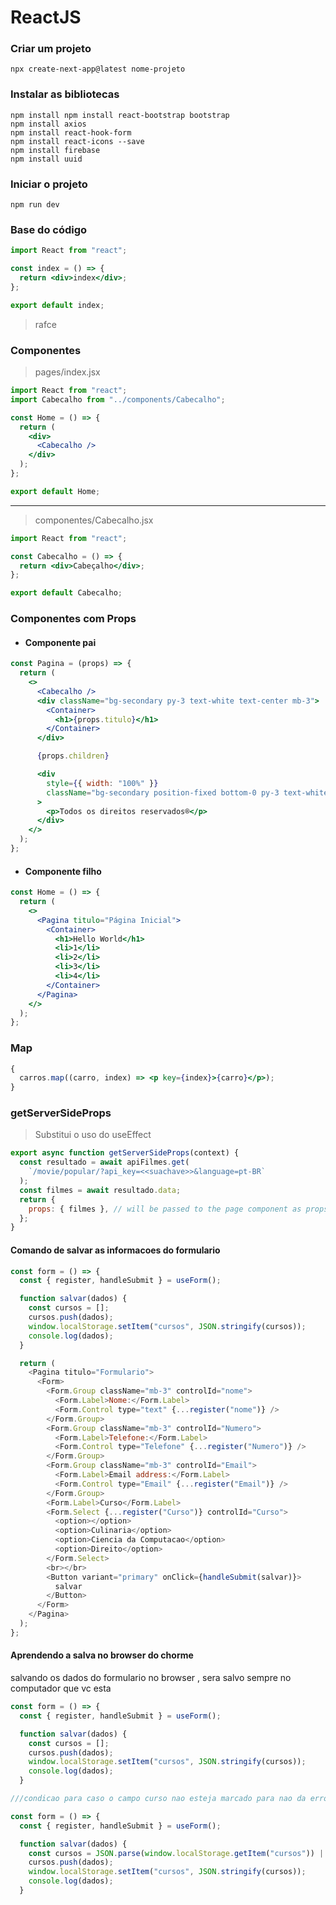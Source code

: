 # ReactJS

### Criar um projeto

    npx create-next-app@latest nome-projeto

### Instalar as bibliotecas

    npm install npm install react-bootstrap bootstrap
    npm install axios
    npm install react-hook-form
    npm install react-icons --save
    npm install firebase
    npm install uuid

### Iniciar o projeto

    npm run dev

### Base do código

```jsx
import React from "react";

const index = () => {
  return <div>index</div>;
};

export default index;
```

> rafce

### Componentes

> pages/index.jsx

```jsx
import React from "react";
import Cabecalho from "../components/Cabecalho";

const Home = () => {
  return (
    <div>
      <Cabecalho />
    </div>
  );
};

export default Home;
```

---

> componentes/Cabecalho.jsx

```jsx
import React from "react";

const Cabecalho = () => {
  return <div>Cabeçalho</div>;
};

export default Cabecalho;
```

### Componentes com Props

- #### Componente pai

```jsx
const Pagina = (props) => {
  return (
    <>
      <Cabecalho />
      <div className="bg-secondary py-3 text-white text-center mb-3">
        <Container>
          <h1>{props.titulo}</h1>
        </Container>
      </div>

      {props.children}

      <div
        style={{ width: "100%" }}
        className="bg-secondary position-fixed bottom-0 py-3 text-white text-center"
      >
        <p>Todos os direitos reservados®</p>
      </div>
    </>
  );
};
```

- #### Componente filho

```jsx
const Home = () => {
  return (
    <>
      <Pagina titulo="Página Inicial">
        <Container>
          <h1>Hello World</h1>
          <li>1</li>
          <li>2</li>
          <li>3</li>
          <li>4</li>
        </Container>
      </Pagina>
    </>
  );
};
```

### Map

```jsx
{
  carros.map((carro, index) => <p key={index}>{carro}</p>);
}
```

### getServerSideProps

> Substitui o uso do useEffect

```js
export async function getServerSideProps(context) {
  const resultado = await apiFilmes.get(
    `/movie/popular/?api_key=<<suachave>>&language=pt-BR`
  );
  const filmes = await resultado.data;
  return {
    props: { filmes }, // will be passed to the page component as props
  };
}
```

#### Comando de salvar as informacoes do formulario

```js
const form = () => {
  const { register, handleSubmit } = useForm();

  function salvar(dados) {
    const cursos = [];
    cursos.push(dados);
    window.localStorage.setItem("cursos", JSON.stringify(cursos));
    console.log(dados);
  }

  return (
    <Pagina titulo="Formulario">
      <Form>
        <Form.Group className="mb-3" controlId="nome">
          <Form.Label>Nome:</Form.Label>
          <Form.Control type="text" {...register("nome")} />
        </Form.Group>
        <Form.Group className="mb-3" controlId="Numero">
          <Form.Label>Telefone:</Form.Label>
          <Form.Control type="Telefone" {...register("Numero")} />
        </Form.Group>
        <Form.Group className="mb-3" controlId="Email">
          <Form.Label>Email address:</Form.Label>
          <Form.Control type="Email" {...register("Email")} />
        </Form.Group>
        <Form.Label>Curso</Form.Label>
        <Form.Select {...register("Curso")} controlId="Curso">
          <option></option>
          <option>Culinaria</option>
          <option>Ciencia da Computacao</option>
          <option>Direito</option>
        </Form.Select>
        <br></br>
        <Button variant="primary" onClick={handleSubmit(salvar)}>
          salvar
        </Button>
      </Form>
    </Pagina>
  );
};
```

#### Aprendendo a salva no browser do chorme

<p>salvando os dados do formulario no browser , sera salvo sempre no computador que vc esta</p>

```js
const form = () => {
  const { register, handleSubmit } = useForm();

  function salvar(dados) {
    const cursos = [];
    cursos.push(dados);
    window.localStorage.setItem("cursos", JSON.stringify(cursos));
    console.log(dados);
  }

///condicao para caso o campo curso nao esteja marcado para nao da erro :

const form = () => {
  const { register, handleSubmit } = useForm();

  function salvar(dados) {
    const cursos = JSON.parse(window.localStorage.getItem("cursos")) || [];
    cursos.push(dados);
    window.localStorage.setItem("cursos", JSON.stringify(cursos));
    console.log(dados);
  }
```
